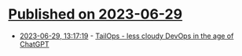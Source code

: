 # [Published on 2023-06-29](index.md)

* [2023-06-29, 13:17:19](https://lobste.rs/s/6ueaem/tailops_less_cloudy_devops_age_chatgpt) - [TailOps - less cloudy DevOps in the age of ChatGPT](https://vlad.git.ht/9569da54b5b0a58fe338f8d02164b6cf)
